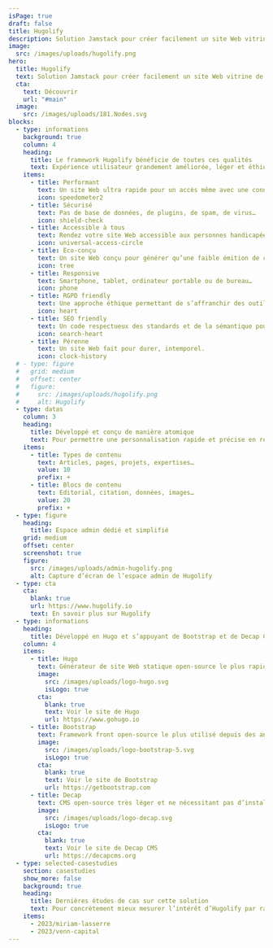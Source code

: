```yaml
---
isPage: true
draft: false
title: Hugolify
description: Solution Jamstack pour créer facilement un site Web vitrine de grande qualité et en ayant un espace admin dédié et simplifié.
image:
  src: /images/uploads/hugolify.png
hero:
  title: Hugolify
  text: Solution Jamstack pour créer facilement un site Web vitrine de grande qualité et en ayant un espace admin dédié et simplifié.
  cta:
    text: Découvrir
    url: "#main"
  image:
    src: /images/uploads/181.Nodes.svg
blocks:
  - type: informations
    background: true
    column: 4
    heading:
      title: Le framework Hugolify bénéficie de toutes ces qualités
      text: Expérience utilisateur grandement améliorée, léger et éthique.
    items:
      - title: Performant
        text: Un site Web ultra rapide pour un accès même avec une connexion faible.
        icon: speedometer2
      - title: Sécurisé
        text: Pas de base de données, de plugins, de spam, de virus…
        icon: shield-check
      - title: Accessible à tous
        text: Rendez votre site Web accessible aux personnes handicapées.
        icon: universal-access-circle
      - title: Eco-conçu
        text: Un site Web conçu pour générer qu’une faible émition de carbone.
        icon: tree
      - title: Responsive
        text: Smartphone, tablet, ordinateur portable ou de bureau…
        icon: phone
      - title: RGPD friendly
        text: Une approche éthique permettant de s’affranchir des outils Google comme Maps, Fonts ou Analytics.
        icon: heart
      - title: SEO friendly
        text: Un code respectueux des standards et de la sémantique pour un réferencement naturel optimisé.
        icon: search-heart
      - title: Pérenne
        text: Un site Web fait pour durer, intemporel.
        icon: clock-history
  # - type: figure
  #   grid: medium
  #   offset: center
  #   figure:
  #     src: /images/uploads/hugolify.png
  #     alt: Hugolify
  - type: datas
    column: 3
    heading:
      title: Développé et conçu de manière atomique
      text: Pour permettre une personnalisation rapide et précise en restant robuste.
    items:
      - title: Types de contenu
        text: Articles, pages, projets, expertises…
        value: 10
        prefix: +
      - title: Blocs de contenu
        text: Editorial, citation, données, images…
        value: 20
        prefix: +
  - type: figure
    heading:
      title: Espace admin dédié et simplifié
    grid: medium
    offset: center
    screenshot: true
    figure:
      src: /images/uploads/admin-hugolify.png
      alt: Capture d’écran de l’espace admin de Hugolify
  - type: cta
    cta:
      blank: true
      url: https://www.hugolify.io
      text: En savoir plus sur Hugolify
  - type: informations
    heading:
      title: Développé en Hugo et s’appuyant de Bootstrap et de Decap CMS
    column: 4
    items:
      - title: Hugo
        text: Générateur de site Web statique open-source le plus rapide du monde.
        image:
          src: /images/uploads/logo-hugo.svg
          isLogo: true
        cta:
          blank: true
          text: Voir le site de Hugo
          url: https://www.gohugo.io
      - title: Bootstrap
        text: Framework front open-source le plus utilisé depuis des années.
        image:
          src: /images/uploads/logo-bootstrap-5.svg
          isLogo: true
        cta:
          blank: true
          text: Voir le site de Bootstrap
          url: https://getbootstrap.com
      - title: Decap
        text: CMS open-source très léger et ne nécessitant pas d’installation.
        image:
          src: /images/uploads/logo-decap.svg
          isLogo: true
        cta:
          blank: true
          text: Voir le site de Decap CMS
          url: https://decapcms.org
  - type: selected-casestudies
    section: casestudies
    show_more: false
    background: true
    heading:
      title: Dernières études de cas sur cette solution
      text: Pour concrètement mieux mesurer l’intérêt d’Hugolify par rapport à Wordpress, Drupal, Wix…
    items:
      - 2023/miriam-lasserre
      - 2023/venn-capital
---
```

